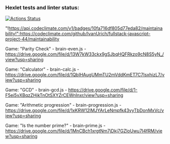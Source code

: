 ### Hexlet tests and linter status:

[![Actions Status](https://github.com/IvanUrich/fullstack-javascript-project-44/actions/workflows/hexlet-check.yml/badge.svg)](https://github.com/IvanUrich/fullstack-javascript-project-44/actions)

"!https://api.codeclimate.com/v1/badges/10fa716df805d77eda82/maintainability!":https://codeclimate.com/github/IvanUrich/fullstack-javascript-project-44/maintainability

Game: "Parity Check" - brain-even.js - https://drive.google.com/file/d/13W7kW33ckx9gSJbqHQFRkzo9cN8S5yN_/view?usp=sharing

Game: "Calculator" - brain-calc.js - https://drive.google.com/file/d/1QbIHAugUMmTU2mVddKmET7C7IsxhizL7/view?usp=sharing

Game: "GCD" - brain-gcd.js - https://drive.google.com/file/d/1-F5ei5vXBqzZHjkTnOtSXYZrCEWnInxr/view?usp=sharing

Game: "Arithmetic progression" - brain-progression.js - https://drive.google.com/file/d/1xKRW12lMJYArLeNmpfk43vyTbDonMxVc/view?usp=sharing

Game: "Is the number prime?" - brain-prime.js - https://drive.google.com/file/d/1MnCBch1xrgtNm7jDkj7GZloUwu7I4fRM/view?usp=sharing
